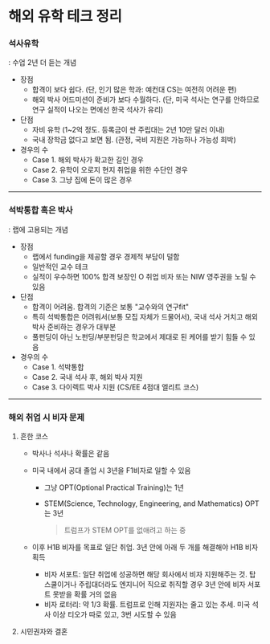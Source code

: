 # 해외 유학 테크 정리

### 석사유학
: 수업 2년 더 듣는 개념

- 장점
  - 합격이 보다 쉽다. (단, 인기 많은 학과: 예컨대 CS는 여전히 어려운 편)
  - 해외 박사 어드미션이 준비가 보다 수월하다. (단, 미국 석사는 연구를 안하므로 연구 실적이 나오는 면에선 한국 석사가 유리)
- 단점
  - 자비 유학 (1~2억 정도. 등록금이 싼 주립대는 2년 10만 달러 이내)
  - 국내 장학금 없다고 보면 됨. (관정, 국비 지원은 가능하나 가능성 희박)
- 경우의 수
  - Case 1. 해외 박사가 확고한 길인 경우
  - Case 2. 유학이 오로지 현지 취업을 위한 수단인 경우
  - Case 3. 그냥 집에 돈이 많은 경우

---

### 석박통합 혹은 박사
: 랩에 고용되는 개념

- 장점
  - 랩에서 funding을 제공할 경우 경제적 부담이 덜함
  - 일반적인 교수 테크
  - 실적이 우수하면 100% 합격 보장인 O 취업 비자 또는 NIW 영주권을 노릴 수 있음
- 단점
  - 합격이 어려움. 합격의 기준은 보통 "교수와의 연구fit"
  - 특히 석박통합은 어려워서(보통 모집 자체가 드물어서), 국내 석사 거치고 해외 박사 준비하는 경우가 대부분
  - 풀펀딩이 아닌 노펀딩/부분펀딩은 학교에서 제대로 된 케어를 받기 힘들 수 있음
- 경우의 수
  - Case 1. 석박통합
  - Case 2. 국내 석사 후, 해외 박사 지원
  - Case 3. 다이렉트 박사 지원 (CS/EE 4점대 엘리트 코스)

---

### 해외 취업 시 비자 문제
1. 흔한 코스
   - 박사나 석사나 확률은 같음

   - 미국 내에서 공대 졸업 시 3년을 F1비자로 일할 수 있음

     - 그냥 OPT(Optional Practical Training)는 1년

     - STEM(Science, Technology, Engineering, and Mathematics) OPT는 3년

       > 트럼프가 STEM OPT를 없애려고 하는 중

   - 이후 H1B 비자를 목표로 일단 취업. 3년 안에 아래 두 개를 해결해야 H1B 비자 획득

     - 비자 서포트: 일단 취업에 성공하면 해당 회사에서 비자 지원해주는 것. 탑스쿨이거나 주립대더라도 엔지니어 직으로 취직할 경우 3년 안에 비자 서포트 못받을 확률 거의 없음 
     - 비자 로터리: 약 1/3 확률. 트럼프로 인해 지원자는 줄고 있는 추세. 미국 석사 이상 티오가 따로 있고, 3번 시도할 수 있음

2. 시민권자와 결혼
